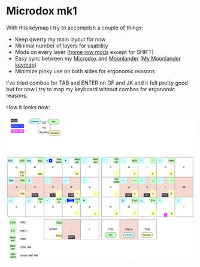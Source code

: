 # Microdox mk1

With this keymap I try to accomplish a couple of things:

- Keep qwerty my main layout for now
- Minimal number of layers for usability
- Mods on every layer ([home row mods](https://precondition.github.io/home-row-mods) except for SHIFT)
- Easy sync between my [Microdox](https://boardsource.xyz/store/5f2e7e4a2902de7151494f92) and [Moonlander](https://www.zsa.io/moonlander/) ([My Moonlander keymap](https://github.com/reinier/moonlander-mk1))
- Minimize pinky use on both sides for ergonomic reasons

I've tried combos for TAB and ENTER on DF and JK and it felt pretty good but for now I try to map my keyboard without combos for ergonomic reasons.

How it looks now:

![Keymap microdox](./keymap.png?raw=true)